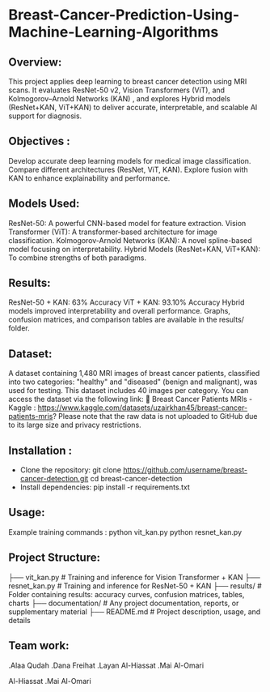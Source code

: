 # Breast-Cancer-Prediction-Using-Machine-Learning-Algorithms

## Overview: 
This project applies deep learning to breast cancer detection using MRI scans.   It evaluates  ResNet-50 v2, Vision Transformers (ViT), and Kolmogorov–Arnold Networks (KAN) , and explores  Hybrid models (ResNet+KAN, ViT+KAN) to deliver accurate, interpretable, and scalable AI support for diagnosis.  

## Objectives :
Develop accurate deep learning models for medical image classification.
Compare different architectures (ResNet, ViT, KAN).
Explore fusion with KAN to enhance explainability and performance.

## Models Used:
ResNet-50: A powerful CNN-based model for feature extraction.
Vision Transformer (ViT): A transformer-based architecture for image classification.
Kolmogorov-Arnold Networks (KAN): A novel spline-based model focusing on interpretability.
Hybrid Models (ResNet+KAN, ViT+KAN): To combine strengths of both paradigms.

## Results: 
ResNet-50 + KAN: 63% Accuracy
ViT + KAN: 93.10% Accuracy
Hybrid models improved interpretability and overall performance.
Graphs, confusion matrices, and comparison tables are available in the results/ folder.

## Dataset:
A dataset containing 1,480 MRI images of breast cancer patients, classified into two categories: "healthy" and "diseased" (benign and malignant), was used for testing. This dataset includes 40 images per category.
You can access the dataset via the following link:
🔗 Breast Cancer Patients MRIs - Kaggle : https://www.kaggle.com/datasets/uzairkhan45/breast-cancer-patients-mris?
Please note that the raw data is not uploaded to GitHub due to its large size and privacy restrictions.

## Installation :
- Clone the repository:
git clone https://github.com/username/breast-cancer-detection.git
cd breast-cancer-detection
- Install dependencies: pip install -r requirements.txt

## Usage:
Example training commands :
python vit_kan.py
python resnet_kan.py

## Project Structure: 
├── vit_kan.py             # Training and inference for Vision Transformer + KAN
├── resnet_kan.py          # Training and inference for ResNet-50 + KAN
├── results/               # Folder containing results: accuracy curves, confusion matrices, tables, charts
├── documentation/         # Any project documentation, reports, or supplementary material
├── README.md              # Project description, usage, and details


## Team work: 
.Alaa Qudah
.Dana Freihat 
.Layan Al-Hiassat
.Mai Al-Omari

Al-Hiassat
.Mai Al-Omari

